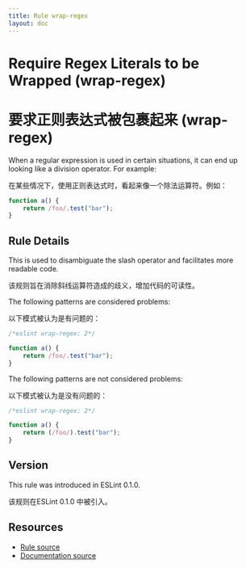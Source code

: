 ```yaml
---
title: Rule wrap-regex
layout: doc
---
```

<!-- Note: No pull requests accepted for this file. See README.md in the root directory for details. -->

# Require Regex Literals to be Wrapped (wrap-regex)

# 要求正则表达式被包裹起来 (wrap-regex)

When a regular expression is used in certain situations, it can end up looking like a division operator. For example:

在某些情况下，使用正则表达式时，看起来像一个除法运算符。例如：

```js
function a() {
    return /foo/.test("bar");
}
```

## Rule Details

This is used to disambiguate the slash operator and facilitates more readable code.

该规则旨在消除斜线运算符造成的歧义，增加代码的可读性。

The following patterns are considered problems:

以下模式被认为是有问题的：

```js
/*eslint wrap-regex: 2*/

function a() {
    return /foo/.test("bar");
}
```

The following patterns are not considered problems:

以下模式被认为是没有问题的：

```js
/*eslint wrap-regex: 2*/

function a() {
    return (/foo/).test("bar");
}
```

## Version

This rule was introduced in ESLint 0.1.0.

该规则在ESLint 0.1.0 中被引入。

## Resources

* [Rule source](https://github.com/eslint/eslint/tree/master/lib/rules/wrap-regex.js)
* [Documentation source](https://github.com/eslint/eslint/tree/master/docs/rules/wrap-regex.md)
